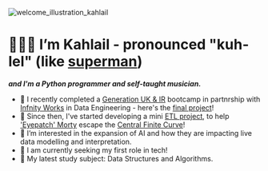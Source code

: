 ![welcome_illustration_kahlail](https://github.com/kahlail/kahlail/assets/109074529/789ff4e8-c373-4e85-b885-441aa20b37aa)
# 🧑🏾‍💻 I’m Kahlail - pronounced "kuh-lel" (like [superman](https://www.supermanhomepage.com/supermans-kryptonian-name-explained-kal-els-origin-and-first-use/#:~:text=On%20Krypton%2C%20his%20name%20signifies,%E2%80%9D%20or%20%E2%80%9CStar%20Child%E2%80%9D.)) 
***and I'm a Python programmer and self-taught musician.***
<br/>
- 🌱 I recently completed a [Generation UK & IR](https://uk.generation.org/) bootcamp in partnrship with [Infnity Works](https://www.infinityworks.com/) in Data Engineering - here's the [final project](https://github.com/kahlail/generation_uk_final_project_kahlail)!
- 🦠 Since then, I've started developing a mini [ETL project](https://github.com/kahlail/escape_the_central_finite_curve), to help ['Eyepatch' Morty](https://rickandmorty.fandom.com/wiki/Evil_Morty) escape the [Central Finite Curve](https://rickandmorty.fandom.com/wiki/Central_Finite_Curve)!
- 👀 I’m interested in the expansion of AI and how they are impacting live data modelling and interpretation.
- 💙 I am currently seeking my first role in tech!
- 📖 My latest study subject: Data Structures and Algorithms.



<!---
kahlail/kahlail is a ✨ special ✨ repository because its `README.md` (this file) appears on your GitHub profile.
You can click the Preview link to take a look at your changes.
--->
